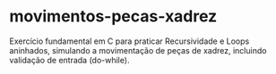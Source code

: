 # movimentos-pecas-xadrez
Exercício fundamental em C para praticar Recursividade e Loops aninhados, simulando a movimentação de peças de xadrez, incluindo validação de entrada (do-while).
